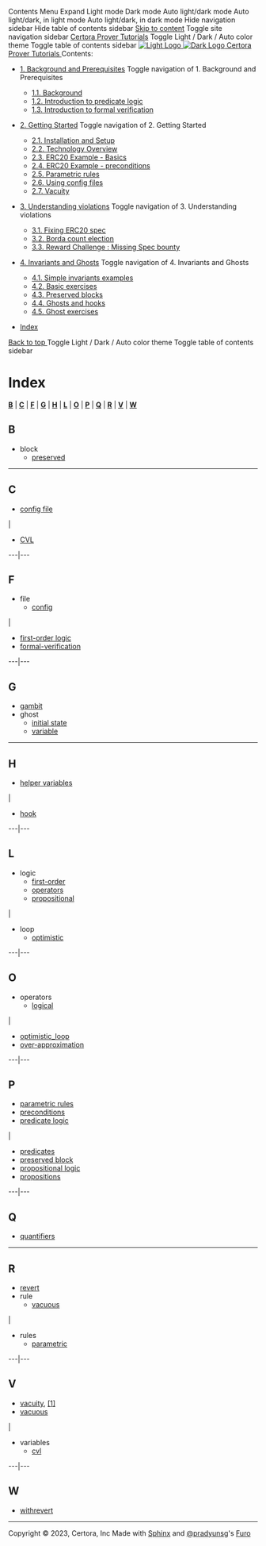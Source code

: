Contents Menu Expand Light mode Dark mode Auto light/dark mode Auto light/dark, in light mode Auto light/dark, in dark mode
Hide navigation sidebar
Hide table of contents sidebar
[Skip to content](https://docs.certora.com/projects/tutorials/en/latest/genindex.html#furo-main-content)
Toggle site navigation sidebar
[Certora Prover Tutorials](https://docs.certora.com/projects/tutorials/en/latest/index.html)
Toggle Light / Dark / Auto color theme
Toggle table of contents sidebar
[ ![Light Logo](https://docs.certora.com/projects/tutorials/en/latest/_static/logo.svg) ![Dark Logo](https://docs.certora.com/projects/tutorials/en/latest/_static/logo.svg) Certora Prover Tutorials ](https://docs.certora.com/projects/tutorials/en/latest/index.html)
Contents:
  * [1. Background and Prerequisites](https://docs.certora.com/projects/tutorials/en/latest/lesson1_prerequisites/index.html)
Toggle navigation of 1. Background and Prerequisites
    * [1.1. Background](https://docs.certora.com/projects/tutorials/en/latest/lesson1_prerequisites/background.html)
    * [1.2. Introduction to predicate logic](https://docs.certora.com/projects/tutorials/en/latest/lesson1_prerequisites/propositional_logic.html)
    * [1.3. Introduction to formal verification](https://docs.certora.com/projects/tutorials/en/latest/lesson1_prerequisites/formal_verification.html)
  * [2. Getting Started](https://docs.certora.com/projects/tutorials/en/latest/lesson2_started/index.html)
Toggle navigation of 2. Getting Started
    * [2.1. Installation and Setup](https://docs.certora.com/projects/tutorials/en/latest/lesson2_started/installation.html)
    * [2.2. Technology Overview](https://docs.certora.com/projects/tutorials/en/latest/lesson2_started/overview.html)
    * [2.3. ERC20 Example - Basics](https://docs.certora.com/projects/tutorials/en/latest/lesson2_started/erc20_example.html)
    * [2.4. ERC20 Example - preconditions](https://docs.certora.com/projects/tutorials/en/latest/lesson2_started/preconditions.html)
    * [2.5. Parametric rules](https://docs.certora.com/projects/tutorials/en/latest/lesson2_started/parametric.html)
    * [2.6. Using config files](https://docs.certora.com/projects/tutorials/en/latest/lesson2_started/config_files.html)
    * [2.7. Vacuity](https://docs.certora.com/projects/tutorials/en/latest/lesson2_started/vacuity.html)
  * [3. Understanding violations](https://docs.certora.com/projects/tutorials/en/latest/lesson3_violations/index.html)
Toggle navigation of 3. Understanding violations
    * [3.1. Fixing ERC20 spec](https://docs.certora.com/projects/tutorials/en/latest/lesson3_violations/erc20_bugs.html)
    * [3.2. Borda count election](https://docs.certora.com/projects/tutorials/en/latest/lesson3_violations/borda_bugs.html)
    * [3.3. Reward Challenge : Missing Spec bounty](https://docs.certora.com/projects/tutorials/en/latest/lesson3_violations/reward_challenge.html)
  * [4. Invariants and Ghosts](https://docs.certora.com/projects/tutorials/en/latest/lesson4_invariants/index.html)
Toggle navigation of 4. Invariants and Ghosts
    * [4.1. Simple invariants examples](https://docs.certora.com/projects/tutorials/en/latest/lesson4_invariants/invariants/simple.html)
    * [4.2. Basic exercises](https://docs.certora.com/projects/tutorials/en/latest/lesson4_invariants/invariants/auction.html)
    * [4.3. Preserved blocks](https://docs.certora.com/projects/tutorials/en/latest/lesson4_invariants/invariants/preserved.html)
    * [4.4. Ghosts and hooks](https://docs.certora.com/projects/tutorials/en/latest/lesson4_invariants/ghosts/basics.html)
    * [4.5. Ghost exercises](https://docs.certora.com/projects/tutorials/en/latest/lesson4_invariants/ghosts/exercises.html)


  * [Index](https://docs.certora.com/projects/tutorials/en/latest/genindex.html)


[ Back to top ](https://docs.certora.com/projects/tutorials/en/latest/genindex.html)
Toggle Light / Dark / Auto color theme
Toggle table of contents sidebar
# Index
[**B**](https://docs.certora.com/projects/tutorials/en/latest/genindex.html#B) | [**C**](https://docs.certora.com/projects/tutorials/en/latest/genindex.html#C) | [**F**](https://docs.certora.com/projects/tutorials/en/latest/genindex.html#F) | [**G**](https://docs.certora.com/projects/tutorials/en/latest/genindex.html#G) | [**H**](https://docs.certora.com/projects/tutorials/en/latest/genindex.html#H) | [**L**](https://docs.certora.com/projects/tutorials/en/latest/genindex.html#L) | [**O**](https://docs.certora.com/projects/tutorials/en/latest/genindex.html#O) | [**P**](https://docs.certora.com/projects/tutorials/en/latest/genindex.html#P) | [**Q**](https://docs.certora.com/projects/tutorials/en/latest/genindex.html#Q) | [**R**](https://docs.certora.com/projects/tutorials/en/latest/genindex.html#R) | [**V**](https://docs.certora.com/projects/tutorials/en/latest/genindex.html#V) | [**W**](https://docs.certora.com/projects/tutorials/en/latest/genindex.html#W)
## B
  * block 
    * [preserved](https://docs.certora.com/projects/tutorials/en/latest/lesson4_invariants/invariants/preserved.html#lesson4-invariants-preserved)

  
---  
## C
  * [config file](https://docs.certora.com/projects/tutorials/en/latest/lesson2_started/config_files.html#sec-using-config-files)

| 
  * [CVL](https://docs.certora.com/projects/tutorials/en/latest/lesson2_started/installation.html#index-0)

  
---|---  
## F
  * file 
    * [config](https://docs.certora.com/projects/tutorials/en/latest/lesson2_started/config_files.html#sec-using-config-files)

| 
  * [first-order logic](https://docs.certora.com/projects/tutorials/en/latest/lesson1_prerequisites/propositional_logic.html#introduction-to-predicate-logic)
  * [formal-verification](https://docs.certora.com/projects/tutorials/en/latest/lesson1_prerequisites/formal_verification.html#sec-introduction-to-formal)

  
---|---  
## G
  * [gambit](https://docs.certora.com/projects/tutorials/en/latest/lesson4_invariants/ghosts/exercises.html#lesson4-using-gambit)
  * ghost 
    * [initial state](https://docs.certora.com/projects/tutorials/en/latest/lesson4_invariants/ghosts/basics.html#index-1)
    * [variable](https://docs.certora.com/projects/tutorials/en/latest/lesson4_invariants/ghosts/basics.html#index-0)

  
---  
## H
  * [helper variables](https://docs.certora.com/projects/tutorials/en/latest/lesson2_started/preconditions.html#index-0)

| 
  * [hook](https://docs.certora.com/projects/tutorials/en/latest/lesson4_invariants/ghosts/basics.html#index-2)

  
---|---  
## L
  * logic 
    * [first-order](https://docs.certora.com/projects/tutorials/en/latest/lesson1_prerequisites/propositional_logic.html#introduction-to-predicate-logic)
    * [operators](https://docs.certora.com/projects/tutorials/en/latest/lesson1_prerequisites/propositional_logic.html#index-5)
    * [propositional](https://docs.certora.com/projects/tutorials/en/latest/lesson1_prerequisites/propositional_logic.html#index-0)

| 
  * loop 
    * [optimistic](https://docs.certora.com/projects/tutorials/en/latest/lesson3_violations/erc20_bugs.html#optimistic-loop-in-erc20)

  
---|---  
## O
  * operators 
    * [logical](https://docs.certora.com/projects/tutorials/en/latest/lesson1_prerequisites/propositional_logic.html#index-5)

| 
  * [optimistic_loop](https://docs.certora.com/projects/tutorials/en/latest/lesson3_violations/erc20_bugs.html#optimistic-loop-in-erc20)
  * [over-approximation](https://docs.certora.com/projects/tutorials/en/latest/lesson2_started/preconditions.html#index-1)

  
---|---  
## P
  * [parametric rules](https://docs.certora.com/projects/tutorials/en/latest/lesson2_started/parametric.html#index-0)
  * [preconditions](https://docs.certora.com/projects/tutorials/en/latest/lesson2_started/preconditions.html#index-2)
  * [predicate logic](https://docs.certora.com/projects/tutorials/en/latest/lesson1_prerequisites/propositional_logic.html#introduction-to-predicate-logic)

| 
  * [predicates](https://docs.certora.com/projects/tutorials/en/latest/lesson1_prerequisites/propositional_logic.html#index-2)
  * [preserved block](https://docs.certora.com/projects/tutorials/en/latest/lesson4_invariants/invariants/preserved.html#lesson4-invariants-preserved)
  * [propositional logic](https://docs.certora.com/projects/tutorials/en/latest/lesson1_prerequisites/propositional_logic.html#index-0)
  * [propositions](https://docs.certora.com/projects/tutorials/en/latest/lesson1_prerequisites/propositional_logic.html#index-1)

  
---|---  
## Q
  * [quantifiers](https://docs.certora.com/projects/tutorials/en/latest/lesson1_prerequisites/propositional_logic.html#index-3)

  
---  
## R
  * [revert](https://docs.certora.com/projects/tutorials/en/latest/lesson2_started/vacuity.html#index-0)
  * rule 
    * [vacuous](https://docs.certora.com/projects/tutorials/en/latest/lesson2_started/vacuity.html#sec-vacuity)

| 
  * rules 
    * [parametric](https://docs.certora.com/projects/tutorials/en/latest/lesson2_started/parametric.html#index-0)

  
---|---  
## V
  * [vacuity](https://docs.certora.com/projects/tutorials/en/latest/lesson1_prerequisites/propositional_logic.html#index-4), [[1]](https://docs.certora.com/projects/tutorials/en/latest/lesson2_started/vacuity.html#sec-vacuity)
  * [vacuous](https://docs.certora.com/projects/tutorials/en/latest/lesson2_started/vacuity.html#sec-vacuity)

| 
  * variables 
    * [cvl](https://docs.certora.com/projects/tutorials/en/latest/lesson2_started/preconditions.html#index-3)

  
---|---  
## W
  * [withrevert](https://docs.certora.com/projects/tutorials/en/latest/lesson2_started/vacuity.html#index-0)

  
---  
Copyright © 2023, Certora, Inc 
Made with [Sphinx](https://www.sphinx-doc.org/) and [@pradyunsg](https://pradyunsg.me)'s [Furo](https://github.com/pradyunsg/furo)
